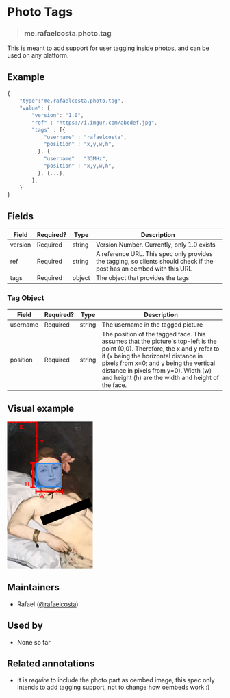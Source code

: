<!-- give your raw item a title -->
# Photo Tags

<!-- specify the "type" for your raw item -->
> ### me.rafaelcosta.photo.tag

<!-- provide a description of what your raw item represents -->
This is meant to add support for user tagging inside photos, and can be used on any platform.

<!-- provide at least one example of what your raw might look like in the wild -->
## Example

~~~ js
{
    "type":"me.rafaelcosta.photo.tag",
    "value": {
        "version": "1.0",
        "ref" : "https://i.imgur.com/abcdef.jpg",
        "tags" : [{
            "username" : "rafaelcosta",
            "position" : "x,y,w,h",
          }, {
            "username" : "33MHz",
            "position" : "x,y,w,h",
          }, {...},
        ],
    }
}
~~~

<!-- provide a complete description of the fields in the "value" object for your raw item -->
## Fields

| Field         | Required? | Type   | Description                                                    |
| -----         | --------- | ----   | -----------                                                    |
| version       | Required  | string | Version Number. Currently, only 1.0 exists                     |
| ref           | Required  | string | A reference URL. This spec only provides the tagging, so clients should check if the post has an oembed with this URL      |
| tags          | Required  | object | The object that provides the tags                              |

### Tag Object

| Field         | Required? | Type   | Description                                                    |
| -----         | --------- | ----   | -----------                                                    |
| username      | Required  | string | The username in the tagged picture                             |
| position      | Required  | string | The position of the tagged face. This assumes that the picture's top-left is the point (0,0). Therefore, the x and y refer to it (x being the horizontal distance in pixels from x=0; and y being the vertical distance in pixels from y=0). Width (w) and height (h) are the width and height of the face.                           |

## Visual example

<img src="/images/olympia_tagged.png" alt="alt text" width="200">
<!-- ![Olympia Tagged](/images/olympia_tagged.png) -->

<!-- provide a way to contact you -->
## Maintainers
* Rafael ([@rafaelcosta](https://pnut.io/@rafaelcosta))

<!-- provide references to compatible apps / service -->
## Used by
* None so far

<!-- provide references to related annotations -->
## Related annotations
* It is *require* to include the photo part as oembed image, this spec only intends to add tagging support, not to change how oembeds work :)
